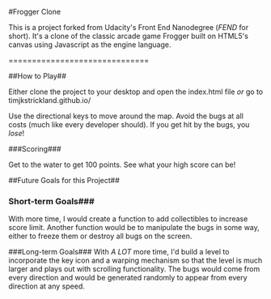 #Frogger Clone

This is a project forked from Udacity's Front End Nanodegree (_FEND_ for short). It's a clone of the classic arcade game Frogger built on HTML5's canvas using Javascript as the engine language.

==============================

##How to Play##

Either clone the project to your desktop and open the index.html file *or* go to timjkstrickland.github.io/

Use the directional keys to move around the map. Avoid the bugs at all costs (much like every developer should). If you get hit by the bugs, you *lose*!

###Scoring###

Get to the water to get 100 points. See what your high score can be!

##Future Goals for this Project##
### Short-term Goals###
With more time, I would create a function to add collectibles to increase score limit. Another function would be to manipulate the bugs in some way, either to freeze them or destroy all bugs on the screen. 

###Long-term Goals###
With *A LOT* more time, I'd build a level to incorporate the key icon and a warping mechanism so that the level is much larger and plays out with scrolling functionality. The bugs would come from every direction and would be generated randomly to appear from every direction at any speed.

